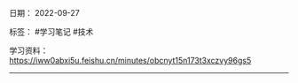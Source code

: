日期： 2022-09-27

标签： #学习笔记 #技术

学习资料： https://iww0abxi5u.feishu.cn/minutes/obcnyt15n173t3xczvy96gs5

---
<br>

